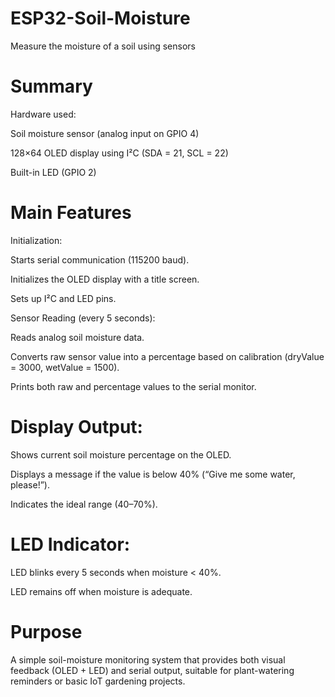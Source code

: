 # ESP32-Soil-Moisture
Measure the moisture of a soil using sensors


# Summary #

Hardware used:

Soil moisture sensor (analog input on GPIO 4)

128×64 OLED display using I²C (SDA = 21, SCL = 22)

Built-in LED (GPIO 2)

# Main Features #

Initialization:

Starts serial communication (115200 baud).

Initializes the OLED display with a title screen.

Sets up I²C and LED pins.

Sensor Reading (every 5 seconds):

Reads analog soil moisture data.

Converts raw sensor value into a percentage based on calibration (dryValue = 3000, wetValue = 1500).

Prints both raw and percentage values to the serial monitor.

# Display Output: #

Shows current soil moisture percentage on the OLED.

Displays a message if the value is below 40% (“Give me some water, please!”).

Indicates the ideal range (40–70%).

# LED Indicator: #

LED blinks every 5 seconds when moisture < 40%.

LED remains off when moisture is adequate.

# Purpose #

A simple soil-moisture monitoring system that provides both visual feedback (OLED + LED) and serial output, suitable for plant-watering reminders or basic IoT gardening projects.
